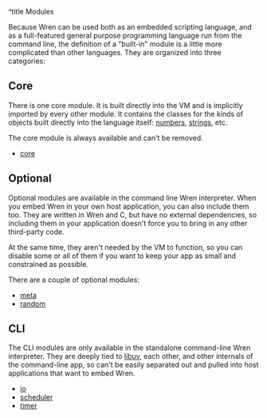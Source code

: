 ^title Modules

Because Wren can be used both as an embedded scripting language, and as a
full-featured general purpose programming language run from the command line,
the definition of a "built-in" module is a little more complicated than other
languages. They are organized into three categories:

## Core

There is one core module. It is built directly into the VM and is implicitly
imported by every other module. It contains the classes for the kinds of objects
built directly into the language itself: [numbers][], [strings][], etc.

[numbers]: core/num.html
[strings]: core/string.html

The core module is always available and can't be removed.

* [core](core)

## Optional

Optional modules are available in the command line Wren interpreter. When you
embed Wren in your own host application, you can also include them too. They are
written in Wren and C, but have no external dependencies, so including them in
your application doesn't force you to bring in any other third-party code.

At the same time, they aren't needed by the VM to function, so you can disable
some or all of them if you want to keep your app as small and constrained as
possible.

There are a couple of optional modules:

* [meta](meta)
* [random](random)

## CLI

The CLI modules are only available in the standalone command-line Wren
interpreter. They are deeply tied to [libuv][], each other, and other internals
of the command-line app, so can't be easily separated out and pulled into host
applications that want to embed Wren.

[libuv]: http://libuv.org

* [io](io)
* [scheduler](scheduler)
* [timer](timer)
